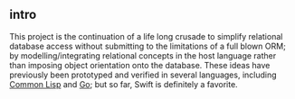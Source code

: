 ## intro
This project is the continuation of a life long crusade to simplify relational database access without submitting to the limitations of a full blown ORM; by modelling/integrating relational concepts in the host language rather than imposing object orientation onto the database. These ideas have previously been prototyped and verified  in several languages, including [Common Lisp](https://github.com/codr7/cl-redb) and [Go](https://github.com/codr7/gstraps); but so far, Swift is definitely a favorite.
